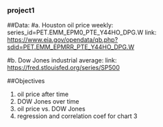 ### project1

##Data:
#a. Houston oil price weekly: series_id=PET.EMM_EPM0_PTE_Y44HO_DPG.W
link: https://www.eia.gov/opendata/qb.php?sdid=PET.EMM_EPMRR_PTE_Y44HO_DPG.W

#b. Dow Jones industrial average:
link: https://fred.stlouisfed.org/series/SP500

##Objectives
1. oil price after time 
2. DOW Jones over time
3. oil price vs. DOW Jones
4. regression and correlation coef for chart 3
